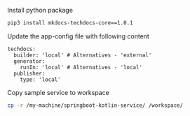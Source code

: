 Install python package
```sh
pip3 install mkdocs-techdocs-core==1.0.1
```

Update the app-config file with following content
```shell
techdocs:
  builder: 'local' # Alternatives - 'external'
  generator:
    runIn: 'local' # Alternatives - 'local'
  publisher:
    type: 'local'
```

Copy sample service to workspace
```sh
cp -r /my-machine/springboot-kotlin-service/ /workspace/
```
